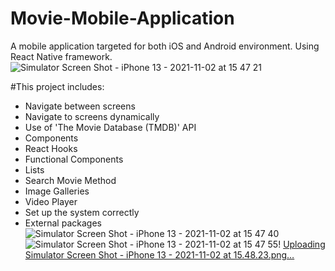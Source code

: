 # Movie-Mobile-Application
A mobile application targeted for both iOS and Android environment.
Using React Native framework.
![Simulator Screen Shot - iPhone 13 - 2021-11-02 at 15 47 21](https://user-images.githubusercontent.com/66354769/140285727-6a2aac2d-5b21-461a-979a-88cf2654e32c.png)

#This project includes:
- Navigate between screens
- Navigate to screens dynamically
- Use of 'The Movie Database (TMDB)' API
- Components
- React Hooks
- Functional Components
- Lists
- Search Movie Method
- Image Galleries
- Video Player
- Set up the system correctly
- External packages
![Simulator Screen Shot - iPhone 13 - 2021-11-02 at 15 47 40](https://user-images.githubusercontent.com/66354769/140285767-8e8a4e12-b23e-449e-811a-9bb320433d72.png)
![Simulator Screen Shot - iPhone 13 - 2021-11-02 at 15 47 55](https://user-images.githubusercontent.com/66354769/140285782-a1793cf6-ed6e-43b3-bb9a-e8b1e76215b2.png)!
[Uploading Simulator Screen Shot - iPhone 13 - 2021-11-02 at 15.48.23.png…]()

